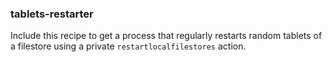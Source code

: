 ### tablets-restarter

Include this recipe to get a process that regularly restarts random tablets of a filestore using a private `restartlocalfilestores` action.